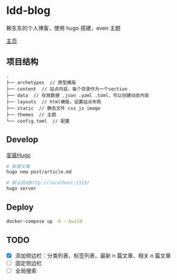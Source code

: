 # ldd-blog

赖东东的个人博客，使用 hugo 搭建，even 主题

[主页](https://blog.abigballoon.top/)

## 项目结构

```
.
├── archetypes  // 原型模版
├── content  // 站点内容，每个目录作为一个section
├── data  // 存放数据 .json .yaml .toml，可以创建动态内容
├── layouts  // html模版，设置站点布局
├── static  // 静态文件 css js image
├── themes  // 主题
└── config.toml  // 配置
```

## Develop

[安装Hugo](https://gohugo.io/getting-started/installing)

```bash
# 新建文章
hugo new post/article.md

# 默认启动http://localhost:1313/
hugo server

```

## Deploy

```bash
docker-compose up -d --build
```

## TODO

- [x] 添加侧边栏：分类列表、标签列表、最新 n 篇文章、相关 n 篇文章
- [ ] 固定侧边栏
- [ ] 全局搜索
